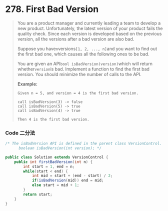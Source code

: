 # 278. First Bad Version

> You are a product manager and currently leading a team to develop a new product. Unfortunately, the latest version of your product fails the quality check. Since each version is developed based on the previous version, all the versions after a bad version are also bad.
>
> Suppose you have`n`versions`[1, 2, ..., n]`and you want to find out the first bad one, which causes all the following ones to be bad.
>
> You are given an API`bool isBadVersion(version)`which will return whether`version`is bad. Implement a function to find the first bad version. You should minimize the number of calls to the API.
>
> **Example:**
>
> ```
> Given n = 5, and version = 4 is the first bad version.
>
> call isBadVersion(3) -> false
> call isBadVersion(5) -> true
> call isBadVersion(4) -> true
>
> Then 4 is the first bad version.
> ```

### Code 二分法

```java
/* The isBadVersion API is defined in the parent class VersionControl.
      boolean isBadVersion(int version); */

public class Solution extends VersionControl {
    public int firstBadVersion(int n) {
        int start = 1, end = n;
        while(start < end) {
            int mid = start + (end - start) / 2;
            if(isBadVersion(mid)) end = mid;
            else start = mid + 1;
        }
        return start;
    }
}
```




